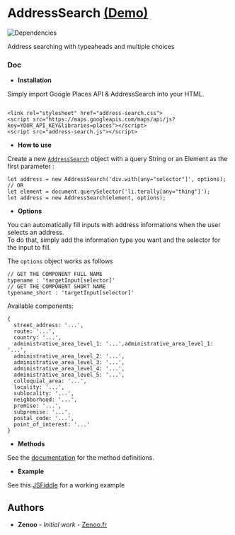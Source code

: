 # AddressSearch [(Demo)](https://jsfiddle.net/Zenoo0/tqo1mxsc/)

![Dependencies](https://david-dm.org/Zenoo/address-search.svg)

Address searching with typeaheads and multiple choices

### Doc

* **Installation**

Simply import Google Places API & AddressSearch into your HTML.
```

<link rel="stylesheet" href="address-search.css">
<script src="https://maps.googleapis.com/maps/api/js?key=YOUR_API_KEY&libraries=places"></script>
<script src="address-search.js"></script>
```
* **How to use**

Create a new [`AddressSearch`](https://zenoo.github.io/address-search/AddressSearch.html) object with a query String or an Element as the first parameter :
```
let address = new AddressSearch('div.with[any="selector"]', options);
// OR
let element = document.querySelector('li.terally[any="thing"]');
let address = new AddressSearch(element, options);
```
* **Options**

You can automatically fill inputs with address informations when the user selects an address.  
To do that, simply add the information type you want and the selector for the input to fill.


The `options` object works as follows
```
// GET THE COMPONENT FULL NAME
typename : 'targetInput[selector]'
// GET THE COMPONENT SHORT NAME
typename_short : 'targetInput[selector]'
```

Available components:
```
{
  street_address: '...',
  route: '...',
  country: '...',
  administrative_area_level_1: '...',administrative_area_level_1: '...',
  administrative_area_level_2: '...',
  administrative_area_level_3: '...',
  administrative_area_level_4: '...',
  administrative_area_level_5: '...',
  colloquial_area: '...',
  locality: '...',
  sublocality: '...',
  neighborhood: '...',
  premise: '...',
  subpremise: '...',
  postal_code: '...',
  point_of_interest: '...'
}
```
* **Methods**

See the [documentation](https://zenoo.github.io/address-search/AddressSearch.html) for the method definitions.  

* **Example**

See this [JSFiddle](https://jsfiddle.net/Zenoo0/tqo1mxsc/) for a working example


## Authors

* **Zenoo** - *Initial work* - [Zenoo.fr](https://zenoo.fr)
